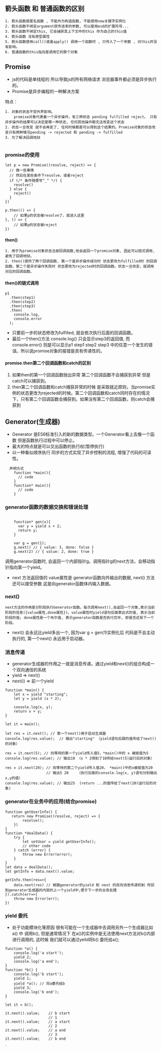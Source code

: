 ## 箭头函数 和 普通函数的区别
```
1. 箭头函数是匿名函数 , 不能作为构造函数, 不能使用new关键字实例化
2. 箭头函数不绑定argument获传进来的参数, 可以是用es6的扩展符号...
3. 箭头函数不绑定this, 它会捕获其上下文中的this 作为自己的this值
4. 箭头函数 没有原型属性
5. 箭头函数使用call()或者apply() 调用一个函数时 , 只传入了一个参数 , 对this并没有影响。
6. 普通函数的this指向是调用它的那个对象
```
## Promise
* js的代码是单线程的 所以导致js的所有网络请求 浏览器事件都必须是异步执行的。 
* Promise是异步编程的一种解决方案

特点：
```
1. 对象的状态不受外界影响。
    promise对象代表着一个异步操作，有三种状态 pending fulfilled reject。 只有异步操作的结果可以决定是哪一种状态, 任何其他操作都无法改变这个状态
2. 状态一旦改变 就不会再变了, 任何时候都是可以得到这个结果的。Promise对象的状态改变只有两种情况pending -> rejected 和 pending -> fulfilled
3. 为了解决回调地狱


```

### promise的使用
```
let p = new Promise((resolve, reject) => {
  // 做一些事情
  // 然后在某些条件下resolve，或者reject
  if (/* 条件随便写^_^ */) {
    resolve()
  } else {
    reject()
  }
})

p.then(() => {
    // 如果p的状态被resolve了，就进入这里
}, () => {
    // 如果p的状态被reject
})
```
#### then()
```
1. 用于为promise对象状态注册回调函数,他会返回一个promise对象, 因此可以链式调用, 避免了回调地狱。
2. then()提供了两个回调函数, 第一个是异步操作成功时 状态更改为fulfilled时 的回调函数。第二个是异步操作失败时 状态更改为rejected时的回调函数。状态一旦改变，就调用对应的回调函数。

```

#### then()的链式调用
```
p1
  .then(step1)
  .then(step2)
  .then(step3)
  .then(
    console.log,
    console.error
  );
```
* 只要前一步的状态修改为fulfilled, 就会依次执行后面的回调函数。
* 最后一个then()方法 console.log() 只会显示step3的返回值, 而console.error() 则是可以显示p1 step1 step2 step3 中的任意一个发生的错误。所以说promise对象的报错是具有传递性的。

#### promise.then第二个回调函数和catch的区别

1. 如果then的第一个回调函数抛出异常 第二个回调函数不会捕获到异常 但是catch可以捕获到。
2. then第二个回调函数和catch捕获异常的时候 是采取就近原则，当promise实例的状态更改为rejected的时候。第二个回调函数和catch同时存在的情况下，只有第二个回调函数会捕获到。如果没有第二个回调函数，则catch会捕获到

## Generator(生成器)

* Generator 是ES6标准引入的新的数据类型。一个Generator看上去像一个函数 但是函数执行过程中可以停止。
* 最大的特点就是可以交出函数的执行权(暂停执行)
* 以一种看似顺序执行 同步的方式实现了异步控制的流程, 增强了代码的可读性。

```
  声明方式
    function *main(){
      // code
    }
    function* main(){
      // code
    }
```


### generator函数的数据交换和错误处理

```
  
    function* gen(x){
      var y = yield x + 2;
      return y;
    }

    var g = gen(1);
    g.next() // { value: 3, done: false }
    g.next(2) // { value: 2, done: true }

```
调用generator函数时, 会返回一个内部指针g。调用指针g的next方法，会移动指针指向第一个yield。
* next 方法返回值的 value属性是 generator函数向外输出的数据, next() 方法还可以接受参数 这是向generator函数体内输入数据。


### next()

```
next方法的作用是分阶段执行Generator函数。每次调用next(),会返回一个对象,表示当前阶段的信息({value属性,done属性})。value属性时yield语句后面表达式的值, 表示当前阶段的值; done属性是一个布尔值, 表示generator函数是否执行完毕, 即是否还有下一个阶段。
```
* next() 会永远比yield多出一个, 因为var g = gen(1)实例化后 代码是不会主动执行的, 第一个next() 永远用于启动器。

### 消息传递

* generator生成器的作用之一就是消息传递。通过yield和next()的组合构成一个双向通信的系统
* yield => next()
* next(i) => 前一个yield

```
function *main() {
    let x = yield "starting";
    let y = yield (x * 2);

    console.log(x, y);
    return x + y;
}

let it = main();

let res = it.next(); // 第一个next()用于启动生成器
console.log(res.value);  // 输出"starting" （yield语句后跟的值传给了next()的对象）

res = it.next(5); // 向等待的第一个yield传入值5，*main()中的 x 被赋值为5
console.log(res.value); // 输出10 （x * 2得到了10传给next(5)运行后的对象）

res = it.next(20); // 向等待的第二个yield传入值20， *main()中的x被赋值为20
                   // 输出5 20    （执行后面的console.log(x, y)语句分别输出x,y的值）
console.log(res.value); // 输出25  (return ...的值传给了next(20)运行后的对象)

```

### generator在业务中的应用(结合promise)

```
function getUserInfo() {
   return new Promise((resolve, reject) => {
        resolve();
    })
}
function *dealData() {
    try {
        let setUser = yield getUserInfo();
        // other code
    } catch (error) {
        throw new Error(error);
    }    
}
let data = dealData();
let getInfo = data.next().value;

getInfo.then(res=>{
    data.next(res) // 根据generator的yield 和 next 的双向消息传递机制 传回到generator生成器的内部的上一个yield中,便于下一步的业务处理
}).catch(err=>{
    throw new Error(err);
})
```
### yield 委托

* 处于功能模块化等原因 很有可能在一个生成器中去调用另外一个生成器比如 a() 中 调用b(), 但是通常情况下 在a()的实例中是无法使用next方法对b()内部进行调用的, 这时候 我们就可以通过yeild将b() 委托给a();

```
function *a() {
    console.log('a start');
    yield 2;
    console.log('a end');
}
function *b() {
    console.log('b start');
    yield 1;
    yield *a(); // 将a委托给b
    yield 3;
    console.log('b end');
}

let it = b();

it.next().value;    // b start
                    // 1 
it.next().value;    // a start
                    // 2
it.next().value;    // a end
                    // 3
it.next().value;    // b end

`

